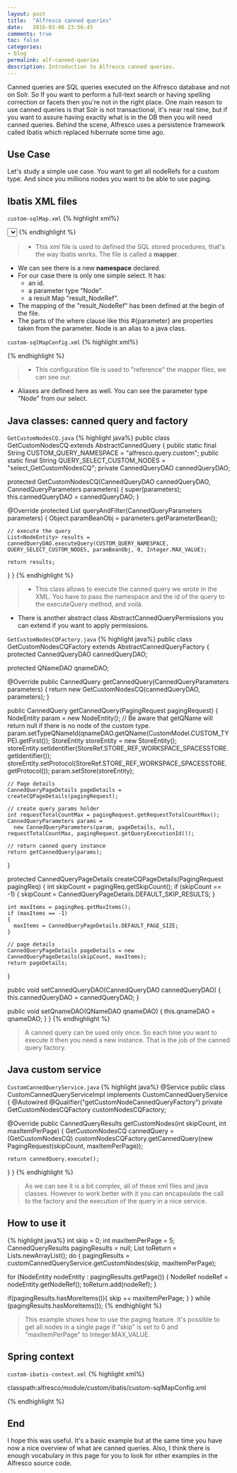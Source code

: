 ```yaml
---
layout: post
title:  "Alfresco canned queries"
date:   2016-03-06 23:56:45
comments: true
toc: false
categories:
- blog
permalink: alf-canned-queries
description: Introduction to Alfresco canned queries.
---
```


Canned queries are SQL queries executed on the Alfresco database and not on Solr. So If you want to perform a full-text search or having spelling correction or facets then you're not in the right place. One main reason to use canned
 queries
 is that Solr is not transactional, it's near real time, but if you want to assure having exactly what is in the DB then you will need
 canned queries. Behind the scene, Alfresco uses a persistence framework called Ibatis which replaced hibernate some time ago.

## Use Case

Let's study a simple use case. You want to get all nodeRefs for a custom type. And since you millions nodes you want to be able to use
paging.

## Ibatis XML files

`custom-sqlMap.xml`
{% highlight xml%}
<!DOCTYPE mapper PUBLIC "-//mybatis.org//DTD Mapper 3.0//EN" "http://mybatis.org/dtd/mybatis-3-mapper.dtd">

<mapper namespace="alfresco.query.custom">

  <resultMap id="result_NodeRef" type="Node">
    <result property="id" column="id" jdbcType="BIGINT" javaType="java.lang.Long"/>
    <result property="store.protocol" column="protocol" jdbcType="VARCHAR" javaType="java.lang.String"/>
    <result property="store.identifier" column="identifier" jdbcType="VARCHAR" javaType="java.lang.String"/>
    <result property="uuid" column="uuid" jdbcType="VARCHAR" javaType="java.lang.String"/>
  </resultMap>

  <select id="select_GetCustomNodesCQ" parameterType="Node" resultMap="result_NodeRef">
     select
      node.id             as id,
      store.protocol      as protocol,
      store.identifier    as identifier,
      node.uuid           as uuid
    from
      alf_node node
      join alf_store store on (store.id = node.store_id)
      join alf_transaction txn on (txn.id = node.transaction_id)
    where
      store.protocol = #{store.protocol} and
      store.identifier = #{store.identifier} and
      node.type_qname_id = #{typeQNameId}
  </select>
</mapper>
{% endhighlight %}

> * This xml file is used to defined the SQL stored procedures, that's the way Ibatis works. The file is called a __mapper__.
* We can see there is a new __namespace__ declared.
* For our case there is only one simple select. It has:
    * an id.
    * a parameter type "Node".
    * a result Map "result_NodeRef".
* The mapping of the "result_NodeRef" has been defined at the begin of the file.
* The parts of the where clause like this #{parameter} are properties taken from the parameter. Node is an alias to a java
class.

`custom-sqlMapConfig.xml`
{% highlight xml%}
<!DOCTYPE configuration PUBLIC "-//mybatis.org//DTD Config 3.0//EN" "http://mybatis.org/dtd/mybatis-3-config.dtd">
<configuration>

  <typeAliases>
    <typeAlias alias="Node" type="org.alfresco.repo.domain.node.NodeEntity"/>
  </typeAliases>

  <mappers>
    <mapper resource="alfresco/module/custom/ibatis/custom-sqlMap.xml"/>
  </mappers>

</configuration>
{% endhighlight %}

> * This configuration file is used to "reference" the mapper files, we can see our.
* Aliases are defined here as well. You can see the parameter type "Node" from our select.

## Java classes: canned query and factory

`GetCustomNodesCQ.java`
{% highlight java%}
public class GetCustomNodesCQ extends AbstractCannedQuery<NodeEntity>
{
  public static final String CUSTOM_QUERY_NAMESPACE = "alfresco.query.custom";
  public static final String QUERY_SELECT_CUSTOM_NODES = "select_GetCustomNodesCQ";
  private CannedQueryDAO cannedQueryDAO;

  protected GetCustomNodesCQ(CannedQueryDAO cannedQueryDAO, CannedQueryParameters parameters)
  {
    super(parameters);
    this.cannedQueryDAO = cannedQueryDAO;
  }

  @Override
  protected List<NodeEntity> queryAndFilter(CannedQueryParameters parameters)
  {
    Object paramBeanObj = parameters.getParameterBean();

    // execute the query
    List<NodeEntity> results = cannedQueryDAO.executeQuery(CUSTOM_QUERY_NAMESPACE, QUERY_SELECT_CUSTOM_NODES, paramBeanObj, 0, Integer.MAX_VALUE);

    return results;
  }
}
{% endhighlight %}

> * This class allows to execute the canned query we wrote in the XML. You have to pass the namespace and the id of the query to the
executeQuery method, and voilà.
* There is another abstract class AbstractCannedQueryPermissions you can extend if you want to apply permissions.

`GetCustomNodesCQFactory.java`
{% highlight java%}
public class GetCustomNodesCQFactory extends AbstractCannedQueryFactory<NodeEntity>
{
  protected CannedQueryDAO cannedQueryDAO;

  protected QNameDAO qnameDAO;

  @Override
  public CannedQuery<NodeEntity> getCannedQuery(CannedQueryParameters parameters)
  {
    return new GetCustomNodesCQ(cannedQueryDAO, parameters);
  }

  public CannedQuery getCannedQuery(PagingRequest pagingRequest)
  {
    NodeEntity param = new NodeEntity();
    // Be aware that getQName will return null if there is no node of the custom type.
    param.setTypeQNameId(qnameDAO.getQName(CustomModel.CUSTOM_TYPE).getFirst());
    StoreEntity storeEntity = new StoreEntity();
    storeEntity.setIdentifier(StoreRef.STORE_REF_WORKSPACE_SPACESSTORE.getIdentifier());
    storeEntity.setProtocol(StoreRef.STORE_REF_WORKSPACE_SPACESSTORE.getProtocol());
    param.setStore(storeEntity);

    // Page details
    CannedQueryPageDetails pageDetails = createCQPageDetails(pagingRequest);

    // create query params holder
    int requestTotalCountMax = pagingRequest.getRequestTotalCountMax();
    CannedQueryParameters params =
      new CannedQueryParameters(param, pageDetails, null, requestTotalCountMax, pagingRequest.getQueryExecutionId());

    // return canned query instance
    return getCannedQuery(params);
  }

  protected CannedQueryPageDetails createCQPageDetails(PagingRequest pagingReq)
  {
    int skipCount = pagingReq.getSkipCount();
    if (skipCount == -1)
    {
      skipCount = CannedQueryPageDetails.DEFAULT_SKIP_RESULTS;
    }

    int maxItems = pagingReq.getMaxItems();
    if (maxItems == -1)
    {
      maxItems = CannedQueryPageDetails.DEFAULT_PAGE_SIZE;
    }

    // page details
    CannedQueryPageDetails pageDetails = new CannedQueryPageDetails(skipCount, maxItems);
    return pageDetails;
  }

  public void setCannedQueryDAO(CannedQueryDAO cannedQueryDAO)
  {
    this.cannedQueryDAO = cannedQueryDAO;
  }

  public void setQnameDAO(QNameDAO qnameDAO)
  {
    this.qnameDAO = qnameDAO;
  }
}
{% endhighlight %}

> A canned query can be used only once. So each time you want to execute it then you need a new instance. That is the job of the canned
 query factory.

## Java custom service

`CustomCannedQueryService.java`
{% highlight java%}
@Service
public class CustomCannedQueryServiceImpl implements CustomCannedQueryService
{
  @Autowired
  @Qualifier("getCustomNodeCannedQueryFactory")
  private GetCustomNodesCQFactory customNodesCQFactory;

  @Override
  public CannedQueryResults<NodeEntity> getCustomNodes(int skipCount, int maxItemPerPage)
  {
    GetCustomNodesCQ cannedQuery = (GetCustomNodesCQ) customNodesCQFactory.getCannedQuery(new PagingRequest(skipCount, maxItemPerPage));

    return cannedQuery.execute();
  }
}
{% endhighlight %}

> As we can see it is a bit complex, all of these xml files and java classes. However to work better with it you can encapsulate the
call to the factory and the execution of the query in a nice service.

## How to use it

{% highlight java%}
int skip = 0;
int maxItemPerPage = 5;
CannedQueryResults<NodeEntity> pagingResults = null;
List<NodeRef> toReturn = Lists.newArrayList();
do
{
  pagingResults = customCannedQueryService.getCustomNodes(skip, maxItemPerPage);

  for (NodeEntity nodeEntity : pagingResults.getPage())
  {
    NodeRef nodeRef = nodeEntity.getNodeRef();
    toReturn.add(nodeRef);
  }

  if(pagingResults.hasMoreItems()){
    skip += maxItemPerPage;
  }
} while (pagingResults.hasMoreItems());
{% endhighlight %}

> This example shows how to use the paging feature. It's possible to get all nodes in a single page if
"skip" is set to 0 and "maxItemPerPage" to Integer.MAX_VALUE.

## Spring context

`custom-ibatis-context.xml`
{% highlight xml%}
<?xml version='1.0' encoding='UTF-8'?>
<beans xmlns="http://www.springframework.org/schema/beans"
       xmlns:xsi="http://www.w3.org/2001/XMLSchema-instance"
       xsi:schemaLocation="http://www.springframework.org/schema/beans
                           http://www.springframework.org/schema/beans/spring-beans-3.0.xsd">

  <!-- Custom session factory to load the Ibatis configuration file -->
  <bean id="customSqlSessionFactory" class="org.alfresco.ibatis.HierarchicalSqlSessionFactoryBean">
    <property name="resourceLoader" ref="dialectResourceLoader"/>
    <property name="dataSource" ref="dataSource"/>
    <property name="configLocation">
      <value>classpath:alfresco/module/custom/ibatis/custom-sqlMapConfig.xml</value>
    </property>
  </bean>

  <!-- Custom session template to be used in the canned query dao -->
  <bean id="customSqlSessionTemplate" class="org.mybatis.spring.SqlSessionTemplate">
    <constructor-arg index="0" ref="customSqlSessionFactory"/>
  </bean>

  <!-- Your custom dao which is used to execute the stored procedures -->
  <bean id="customCannedQueryDAO" class="org.alfresco.repo.domain.query.ibatis.CannedQueryDAOImpl"
        init-method="init">
    <property name="sqlSessionTemplate" ref="customSqlSessionTemplate"/>
    <property name="controlDAO" ref="controlDAO"/>
  </bean>

  <!-- Create a new registry to contain your custom canned queries  -->
  <bean id="customCannedQueryRegistry" class="org.alfresco.util.registry.NamedObjectRegistry">
    <property name="storageType" value="org.alfresco.query.CannedQueryFactory"/>
  </bean>

  <!-- Custom Canned Query Factory -->
  <bean name="getCustomNodeCannedQueryFactory" class="com.custom.ibatis.GetCustomNodesCQFactory">
    <property name="registry" ref="customCannedQueryRegistry"/>
    <property name="qnameDAO" ref="qnameDAO"/>
    <property name="cannedQueryDAO" ref="customCannedQueryDAO"/>
  </bean>

</beans>
{% endhighlight %}

## End

I hope this was useful. It's a basic example but at the same time you have now a nice overview of what are canned queries. Also, I
think there is enough vocabulary in this page for you to look for other examples in the Alfresco source code.

